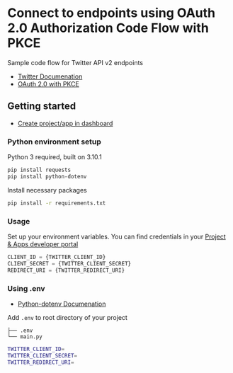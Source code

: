# Connect to endpoints using OAuth 2.0 Authorization Code Flow with PKCE

Sample code flow for Twitter API v2 endpoints 
* [Twitter Documenation](https://developer.twitter.com/en/docs/twitter-api/getting-started/about-twitter-api)
* [OAuth 2.0 with PKCE](https://developer.twitter.com/en/docs/authentication/oauth-2-0/user-access-token)

## Getting started 
* [Create project/app in dashboard](https://developer.twitter.com/en/portal/dashboard)

### Python environment setup 
Python 3 required, built on 3.10.1

```bash
pip install requests
pip install python-dotenv
```

Install necessary packages
```bash
pip install -r requirements.txt
```

### Usage
Set up your environment variables. You can find credentials in your [Project & Apps developer portal](https://developer.twitter.com/en/portal/dashboard) 

```python
CLIENT_ID = {TWITTER_CLIENT_ID}
CLIENT_SECRET = {TWITTER_CLIENT_SECRET}
REDIRECT_URI = {TWITTER_REDIRECT_URI}
``` 

### Using .env 
* [Python-dotenv Documenation](https://pypi.org/project/python-dotenv/)

Add `.env` to root directory of your project
```
├── .env
└── main.py
```

```bash
TWITTER_CLIENT_ID=
TWITTER_CLIENT_SECRET=
TWITTER_REDIRECT_URI=
```

